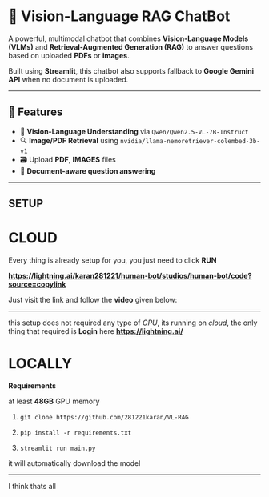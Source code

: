 # 🤖 Vision-Language RAG ChatBot

A powerful, multimodal chatbot that combines **Vision-Language Models (VLMs)** and **Retrieval-Augmented Generation (RAG)** to answer questions based on uploaded **PDFs** or **images**.

Built using **Streamlit**, this chatbot also supports fallback to **Google Gemini API** when no document is uploaded.

---

## 🚀 Features

- 🧠 **Vision-Language Understanding** via `Qwen/Qwen2.5-VL-7B-Instruct`
- 🔍 **Image/PDF Retrieval** using `nvidia/llama-nemoretriever-colembed-3b-v1`
- 🗃️ Upload **PDF**, **IMAGES** files
- 🔄 **Document-aware question answering**

---
## SETUP

# CLOUD

Every thing is already setup for you, you just need to click **RUN**

**https://lightning.ai/karan281221/human-bot/studios/human-bot/code?source=copylink**

Just visit the link and follow the **video** given below:

**  **

this setup does not required any type of *GPU*, its running on *cloud*, the only thing that required is **Login** here **https://lightning.ai/**

# LOCALLY
**Requirements**

at least **48GB** GPU memory

1. `git clone https://github.com/281221karan/VL-RAG`

2. `pip install -r requirements.txt`

3. `streamlit run main.py`

it will automatically download the model

---
I think thats all
